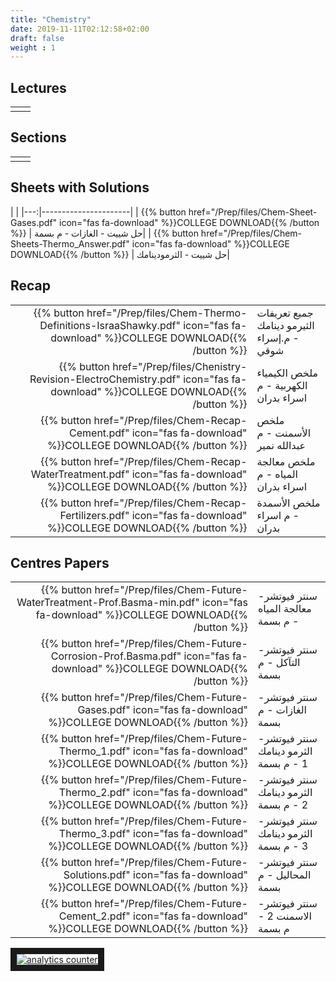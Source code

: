 ```yaml
---
title: "Chemistry"
date: 2019-11-11T02:12:58+02:00
draft: false
weight : 1
---
```



## Lectures



|  | |
|---:|----------------------|
| || 





## Sections

|  | |
|---:|----------------------|
| || 

## Sheets with Solutions

  | |
|---:|----------------------|
| {{% button href="/Prep/files/Chem-Sheet-Gases.pdf" icon="fas fa-download" %}}COLLEGE DOWNLOAD{{% /button %}} | حل شييت - الغازات - م بسمة|
| {{% button href="/Prep/files/Chem-Sheets-Thermo_Answer.pdf" icon="fas fa-download" %}}COLLEGE DOWNLOAD{{% /button %}} | حل شييت - الثرمودينامك|

## Recap

|  | |
|---:|----------------------|
| {{% button href="/Prep/files/Chem-Thermo-Definitions-IsraaShawky.pdf" icon="fas fa-download" %}}COLLEGE DOWNLOAD{{% /button %}} | جميع تعريفات الثيرمو دينامك - م.إسراء شوقي|
| {{% button href="/Prep/files/Chenistry-Revision-ElectroChemistry.pdf" icon="fas fa-download" %}}COLLEGE DOWNLOAD{{% /button %}} | ملخص الكيمياء الكهربية - م اسراء بدران|
| {{% button href="/Prep/files/Chem-Recap-Cement.pdf" icon="fas fa-download" %}}COLLEGE DOWNLOAD{{% /button %}} | ملخص الأسمنت - م عبدالله نمير|
| {{% button href="/Prep/files/Chem-Recap-WaterTreatment.pdf" icon="fas fa-download" %}}COLLEGE DOWNLOAD{{% /button %}} | ملخص معالجة المياه - م اسراء بدران|
| {{% button href="/Prep/files/Chem-Recap-Fertilizers.pdf" icon="fas fa-download" %}}COLLEGE DOWNLOAD{{% /button %}} | ملخص الأسمدة - م اسراء بدران|





## Centres Papers 

|  | |
|---:|----------------------|
| {{% button href="/Prep/files/Chem-Future-WaterTreatment-Prof.Basma-min.pdf" icon="fas fa-download" %}}COLLEGE DOWNLOAD{{% /button %}} | سنتر فيوتشر- معالجة المياه - م بسمة|
| {{% button href="/Prep/files/Chem-Future-Corrosion-Prof.Basma.pdf" icon="fas fa-download" %}}COLLEGE DOWNLOAD{{% /button %}} | سنتر فيوتشر- التآكل - م بسمة|
| {{% button href="/Prep/files/Chem-Future-Gases.pdf" icon="fas fa-download" %}}COLLEGE DOWNLOAD{{% /button %}} | سنتر فيوتشر- الغازات - م بسمة|
| {{% button href="/Prep/files/Chem-Future-Thermo_1.pdf" icon="fas fa-download" %}}COLLEGE DOWNLOAD{{% /button %}} | سنتر فيوتشر- الثرمو دينامك 1 - م بسمة|
| {{% button href="/Prep/files/Chem-Future-Thermo_2.pdf" icon="fas fa-download" %}}COLLEGE DOWNLOAD{{% /button %}} | سنتر فيوتشر- الثرمو دينامك 2 - م بسمة|
| {{% button href="/Prep/files/Chem-Future-Thermo_3.pdf" icon="fas fa-download" %}}COLLEGE DOWNLOAD{{% /button %}} | سنتر فيوتشر- الثرمو دينامك 3 - م بسمة|
| {{% button href="/Prep/files/Chem-Future-Solutions.pdf" icon="fas fa-download" %}}COLLEGE DOWNLOAD{{% /button %}} | سنتر فيوتشر- المحاليل - م بسمة|
| {{% button href="/Prep/files/Chem-Future-Cement_2.pdf" icon="fas fa-download" %}}COLLEGE DOWNLOAD{{% /button %}} | سنتر فيوتشر- الاسمنت 2  - م بسمة|

<!-- hitwebcounter Code START -->
<a href="https://www.hitwebcounter.com" target="_blank">
<img src="https://hitwebcounter.com/counter/counter.php?page=7176922&style=0001&nbdigits=5&type=page&initCount=500" title="Visits Count" Alt="analytics counter"   border="10" >
</a>                                    
                           